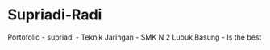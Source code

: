 # Supriadi-Radi
Portofolio
    - supriadi
    - Teknik Jaringan
    - SMK N 2 Lubuk Basung
	- Is the best
